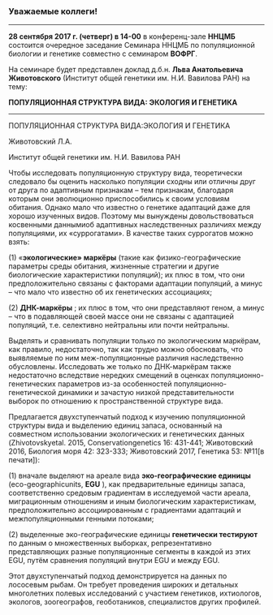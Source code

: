 
### Уважаемые коллеги!

----------
**28 сентября 2017 г. (четверг) в 14-00** в конференц-зале **ННЦМБ** состоится очередное заседание Семинара ННЦМБ по популяционной биологии и генетике совместно с семинаром **ВОФРГ**.

На семинаре будет представлен доклад д.б.н. **Льва Анатольевича Животовского** (Институт общей генетики им. Н.И. Вавилова РАН) на тему:

**ПОПУЛЯЦИОННАЯ СТРУКТУРА ВИДА: ЭКОЛОГИЯ И ГЕНЕТИКА**



----------
ПОПУЛЯЦИОННАЯ СТРУКТУРА ВИДА:ЭКОЛОГИЯ И ГЕНЕТИКА

Животовский Л.А.

Институт общей генетики им. Н.И. Вавилова РАН

Чтобы исследовать популяционную структуру вида, теоретически следовало бы оценить насколько популяции сходны или отличны друг от друга по адаптивным признакам – тем признакам, благодаря которым они эволюционно приспособились к своим условиям обитания. Однако мало что известно о генетике адаптаций даже для хорошо изученных видов. Поэтому мы вынуждены довольствоваться косвенными даннымиоб адаптивных  наследственных различиях между популяциями, их «суррогатами». В качестве таких суррогатов можно взять:

(1) «**экологические» маркёры** (такие как физико-географические параметры среды обитания, жизненные стратегии и другие биологические характеристики популяций); их плюс в том, что они предположительно связаны с факторами адаптации популяций, а минус – что мало что известно об их генетических ассоциациях;

(2) **ДНК-маркёры** ; их плюс в том, что они представляют геном, а минус – что в подавляющей своей массе они не связаны с адаптацией популяций, т.е. селективно нейтральны или почти нейтральны.

Выделять и сравнивать популяции только по экологическим маркёрам, как правило, недостаточно, так как трудно можно обосновать, что выявляемые по ним меж-популяционные различия наследственно обусловлены. Исследовать же только по ДНК-маркёрам также недостаточно вследствие нередких смещений в оценках популяционно-генетических параметров из-за особенностей популяционно-генетической динамики и зачастую низкой представительности выборок по отношению к пространственной структуре вида.

Предлагается двухступенчатый подход к изучению популяционной структуры вида и выделению единиц запаса, основанный на совместном использовании экологических и генетических данных (Zhivotovskyetal. 2015, Conservationgenetics 16: 431-441; Животовский 2016, Биология моря 42: 323-333; Животовский 2017, Генетика 53: №11[в печати]):

(1) вначале выделяют на ареале вида  **эко-географические единицы** (eco-geographicunits, **EGU** ), как предварительные единицы запаса, соответственно средовым градиентам в исследуемой части ареала, миграционным отношениям и иным биологическим характеристикам, предположительно ассоциированным с градиентами адаптаций и межпопуляционными генными потоками;

(2) выделенные эко-географические единицы **генетически тестируют** по данным о множественных выборках, репрезентативно представляющих разные популяционные сегменты в каждой из этих EGU, путём сравнения популяций внутри EGU и между EGU.

Этот двухступенчатый подход демонстрируется на данных по лососевым рыбам. Он требует проведения широких и детальных многолетних полевых исследований с участием генетиков, ихтиологов, экологов, зоогеографов, геоботаников, специалистов других профилей.

